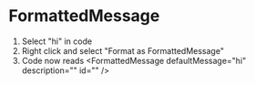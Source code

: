 # FormattedMessage

1. Select "hi" in code
2. Right click and select "Format as FormattedMessage"
3. Code now reads \<FormattedMessage defaultMessage="hi" description="" id="" />
